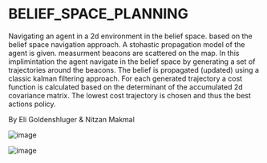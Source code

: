 # BELIEF_SPACE_PLANNING
Navigating an agent in a 2d environment in the belief space. based on the belief space navigation approach.
A stohastic propagation model of the agent is given. measurment beacons are scattered on the map. 
In this implimintation the agent navigate in the belief space by generating a set of trajectories around the beacons.
The belief is propagated (updated) using a classic kalman filtering approach. 
For each generated trajectory a cost function is calculated based on the determinant of the accumulated 2d covariance matrix.
The lowest cost trajectory is chosen and thus the best actions policy.

By Eli Goldenshluger & Nitzan Makmal

![image](https://user-images.githubusercontent.com/104156586/218325849-e4f80e0e-5a1a-4237-9a67-9a885d1badc0.png)


![image](https://user-images.githubusercontent.com/104156586/218325900-c34e6631-196d-456f-8131-b659497a496e.png)
